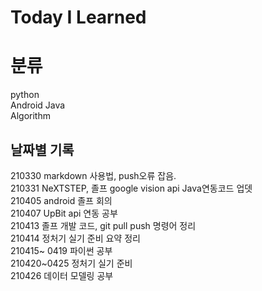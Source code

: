 # Today I Learned

# 분류
python <br/>
Android Java <br/>
Algorithm <br/>


## 날짜별 기록
>
210330 markdown 사용법, push오류 잡음. <br/>
210331 NeXTSTEP, 졸프 google vision api Java연동코드 업뎃 <br/>
210405 android 졸프 회의 <br/>
210407 UpBit api 연동 공부 <br/>
210413 졸프 개발 코드, git pull push 명령어 정리<br/>
210414 정처기 실기 준비 요약 정리 <br/>
210415~ 0419 파이썬 공부 <br/>
210420~0425 정처기 실기 준비<br/>
210426 데이터 모델링 공부<br/>
<br/><br/><br/><br/><br/><br/><br/><br/><br/><br/><br/><br/><br/><br/><br/><br/><br/><br/><br/><br/><br/><br/><br/><br/><br/><br/><br/><br/><br/><br/><br/><br/><br/><br/><br/><br/><br/><br/><br/><br/><br/><br/><br/><br/><br/><br/><br/><br/><br/><br/><br/><br/><br/><br/><br/><br/><br/><br/><br/><br/><br/><br/><br/><br/><br/><br/><br/><br/><br/><br/><br/><br/><br/><br/><br/><br/><br/><br/><br/><br/><br/><br/><br/><br/><br/><br/><br/>
